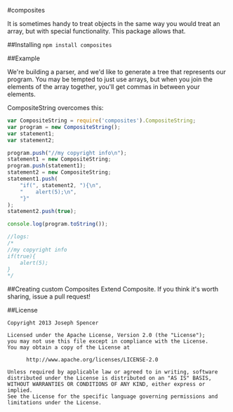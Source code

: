 #composites

It is sometimes handy to treat objects in the same way you would treat an array,
but with special functionality.  This package allows that.

##Installing
`npm install composites`

##Example

We're building a parser, and we'd like to generate a tree that represents our
program.  You may be tempted to just use arrays, but when you join the elements
of the array together, you'll get commas in between your elements.

CompositeString overcomes this:

````javascript
var CompositeString = require('composites').CompositeString;
var program = new CompositeString();
var statement1;
var statement2;

program.push("//my copyright info\n");
statement1 = new CompositeString;
program.push(statement1);
statement2 = new CompositeString;
statement1.push(
    "if(", statement2, "){\n",
    "    alert(5);\n",
    "}"
);
statement2.push(true);

console.log(program.toString());

//logs:
/*
//my copyright info
if(true){
    alert(5);
}
*/
````

##Creating custom Composites
Extend Composite.  If you think it's worth sharing, issue a pull request!

##License
```
Copyright 2013 Joseph Spencer

Licensed under the Apache License, Version 2.0 (the "License");
you may not use this file except in compliance with the License.
You may obtain a copy of the License at

      http://www.apache.org/licenses/LICENSE-2.0

Unless required by applicable law or agreed to in writing, software
distributed under the License is distributed on an "AS IS" BASIS,
WITHOUT WARRANTIES OR CONDITIONS OF ANY KIND, either express or implied.
See the License for the specific language governing permissions and
limitations under the License.
```
